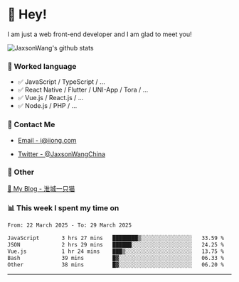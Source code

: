 # 👋 Hey!

I am just a web front-end developer and I am glad to meet you!

![JaxsonWang's github stats](https://github-readme-stats.vercel.app/api?username=JaxsonWang&&show_icons=true&&title_color=1abc9c&&icon_color=1abc9c)


### 📝 Worked language

- ✅ JavaScript / TypeScript / ...
- ✅ React Native / Flutter / UNI-App / Tora / ...
- ✅ Vue.js / React.js / ...
- ✅ Node.js / PHP / ...

### 📮 Contact Me

- [Email - i@iiong.com](mailto:i@iiong.com)

- [Twitter - @JaxsonWangChina](https://twitter.com/JaxsonWangChina)

### 🤪 Other

[📌 My Blog - 淮城一只猫](https://iiong.com)

### 📊 This week I spent my time on

<!--START_SECTION:waka-->

```txt
From: 22 March 2025 - To: 29 March 2025

JavaScript       3 hrs 27 mins   ████████▒░░░░░░░░░░░░░░░░   33.59 %
JSON             2 hrs 29 mins   ██████░░░░░░░░░░░░░░░░░░░   24.25 %
Vue.js           1 hr 24 mins    ███▒░░░░░░░░░░░░░░░░░░░░░   13.75 %
Bash             39 mins         █▓░░░░░░░░░░░░░░░░░░░░░░░   06.33 %
Other            38 mins         █▓░░░░░░░░░░░░░░░░░░░░░░░   06.20 %
```

<!--END_SECTION:waka-->

---
